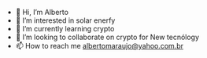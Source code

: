 - 👋 Hi, I’m Alberto 
- 👀 I’m interested in solar enerfy
- 🌱 I’m currently learning crypto 
- 💞️ I’m looking to collaborate on crypto for New tecnólogy 
- 📫 How to reach me albertomaraujo@yahoo.com.br

<!---
Sb011193/Sb011193 is a ✨ special ✨ repository because its `README.md` (this file) appears on your GitHub profile.
You can click the Preview link to take a look at your changes.
--->
